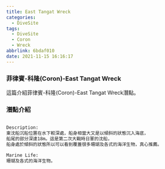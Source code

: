 ```yaml
---
title: East Tangat Wreck
categories:
  - DiveSite
tags:
  - DiveSite
  - Coron
  - Wreck
abbrlink: 6bdaf010
date: 2021-11-15 16:16:17
---
```

### 菲律賓-科隆(Coron)-East Tangat Wreck
<!--more-->
這篇介紹菲律賓-科隆(Coron)-East Tangat Wreck潛點。

### 潛點介紹
```sh

Description:
東沈船沉船位置在水下較深處，船身相當大又是以傾斜的狀態沉入海底，
船尾的部分深達18m。這是第二次大戰時日軍的沈船，
船身處於傾斜的狀態所以可以看到覆蓋很多珊瑚及各式的海洋生物，真心推薦。

Marine Life:
珊瑚及各式的海洋生物。
```